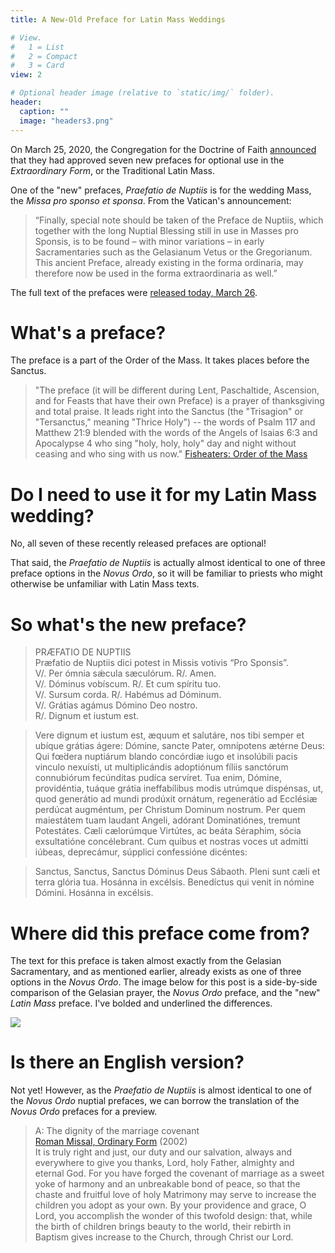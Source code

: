 ```yaml
---
title: A New-Old Preface for Latin Mass Weddings

# View.
#   1 = List
#   2 = Compact
#   3 = Card
view: 2

# Optional header image (relative to `static/img/` folder).
header:
  caption: ""
  image: "headers3.png"
---
```


On March 25, 2020, the Congregation for the Doctrine of Faith [announced](https://press.vatican.va/content/salastampa/it/bollettino/pubblico/2020/03/25/0183/00401.html#EN) that they had approved seven new prefaces for optional use in the _Extraordinary Form_, or the Traditional Latin Mass. 

One of the "new" prefaces, _Praefatio de Nuptiis_ is for the wedding Mass, the _Missa pro sponso et sponsa_. From the Vatican's announcement: 

> “Finally, special note should be taken of the Preface de Nuptiis, which together with the long Nuptial Blessing still in use in Masses pro Sponsis, is to be found – with minor variations – in early Sacramentaries such as the Gelasianum Vetus or the Gregorianum. This ancient Preface, already existing in the forma ordinaria, may therefore now be used in the forma extraordinaria as well.”

The full text of the prefaces were [released today, March 26](https://www.vaticannews.va/it/vaticano/news/2020-03/testo-nuovi-prefazi-messale-romano-1962-dottrina-fede.html).

# What's a preface? 

The preface is a part of the Order of the Mass. It takes places before the Sanctus. 

> "The preface (it will be different during Lent, Paschaltide, Ascension, and for Feasts that have their own Preface) is a prayer of thanksgiving and total praise. It leads right into the Sanctus (the "Trisagion" or "Tersanctus," meaning "Thrice Holy") -- the words of Psalm 117 and Matthew 21:9 blended with the words of the Angels of Isaias 6:3 and Apocalypse 4 who sing "holy, holy, holy" day and night without ceasing and who sing with us now." [Fisheaters: Order of the Mass](https://www.fisheaters.com/TLMinstructions.html)

# Do I need to use it for my Latin Mass wedding? 

No, all seven of these recently released prefaces are optional! 

That said, the _Praefatio de Nuptiis_ is actually almost identical to one of three preface options in the _Novus Ordo_, so it will be familiar to priests who might otherwise be unfamiliar with Latin Mass texts. 

# So what's the new preface? 

> PRÆFATIO DE NUPTIIS <br>
> Præfatio de Nuptiis dici potest in Missis votivis “Pro Sponsis”. <br>
> V/. Per ómnia sǽcula sæculórum. R/. Amen. <br>
> V/. Dóminus vobíscum. R/. Et cum spíritu tuo. <br>
> V/. Sursum corda. R/. Habémus ad Dóminum. <br>
> V/. Grátias agámus Dómino Deo nostro. <br>
> R/. Dignum et iustum est. <br>

> Vere dignum et iustum est, æquum et salutáre, nos tibi semper et ubíque grátias ágere: Dómine, sancte Pater, omnípotens ætérne Deus: Qui fœ́dera nuptiárum blando concórdiæ iugo et insolúbili pacis vinculo nexuísti, ut multiplicándis adoptiónum fíliis sanctórum connubiórum fecúnditas pudíca servíret. Tua enim, Dómine, providéntia, tuáque grátia ineffabílibus modis utrúmque dispénsas, ut, quod generátio ad mundi prodúxit ornátum, regenerátio ad Ecclésiæ perdúcat augméntum, per Christum Dominum nostrum. Per quem maiestátem tuam laudant Angeli, adórant Dominatiónes, tremunt Potestátes. Cæli cælorúmque Virtútes, ac beáta Séraphim, sócia exsultatióne concélebrant. Cum quibus et nostras voces ut admítti iúbeas, deprecámur, súpplici confessióne dicéntes:

> Sanctus, Sanctus, Sanctus Dóminus Deus Sábaoth. Pleni sunt cæli et terra glória tua. Hosánna in excélsis. Benedíctus qui venit in nómine Dómini. Hosánna in excélsis.

# Where did this preface come from? 

The text for this preface is taken almost exactly from the Gelasian Sacramentary, and as mentioned earlier, already exists as one of three options in the _Novus Ordo_. The image below for this post is a side-by-side comparison of the Gelasian prayer, the _Novus Ordo_ preface, and the "new" _Latin Mass_ preface. I've bolded and underlined the differences.

![](/uploads/prefaces.png)

# Is there an English version?

Not yet! However, as the _Praefatio de Nuptiis_ is almost identical to one of the _Novus Ordo_ nuptial prefaces, we can borrow the translation of the _Novus Ordo_ prefaces for a preview. 

> A: The dignity of the marriage covenant <br>
> [Roman Missal, Ordinary Form](http://www.ibreviary.com/m2/preghiere.php?tipo=Rito&id=551#pref) (2002) <br>
> It is truly right and just, our duty and our salvation, always and everywhere to give you thanks, Lord, holy Father, almighty and eternal God. For you have forged the covenant of marriage as a sweet yoke of harmony and an unbreakable bond of peace, so that the chaste and fruitful love of holy Matrimony may serve to increase the children you adopt as your own. By your providence and grace, O Lord, you accomplish the wonder of this twofold design: that, while the birth of children brings beauty to the world, their rebirth in Baptism gives increase to the Church, through Christ our Lord.

